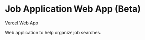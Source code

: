 # Job Application Web App (Beta)

[Vercel Web App](https://job-search-app-web.vercel.app/)

Web application to help organize job searches.